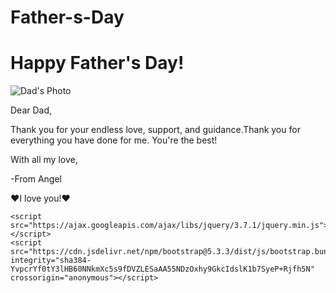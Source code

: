 # Father-s-Day
<!DOCTYPE html>
<html lang="en">
<head>
    <meta charset="UTF-8">
    <meta name="viewport" content="width=device-width, initial-scale=1.0">
    <title>Happy Father's Day!</title>
    <link rel="stylesheet" href="style.css">
    <link href="https://fonts.googleapis.com/css2?family=Pacifico&family=Roboto:wght@400;700&display=swap" rel="stylesheet">
    <link href="https://cdn.jsdelivr.net/npm/bootstrap@5.3.3/dist/css/bootstrap.min.css" rel="stylesheet" integrity="sha384-QWTKZyjpPEjISv5WaRU9OFeRpok6YctnYmDr5pNlyT2bRjXh0JMhjY6hW+ALEwIH" crossorigin="anonymous">
</head>
<body>
    <div class="card">
        <div class="header">
            <h1>Happy Father's Day!</h1>
        </div>
        <div class="image-container mb-4">
            <img id="C:\Users\HP\Desktop\FD\IMG_3050.JPG" src="C:\Users\HP\Desktop\FD\IMG_3050.JPG" class="img-fluid rounded-circle shadow-sm" alt="Dad's Photo">
            </div>
        <div class="message">
            <p>Dear Dad,</p>
            <p>Thank you for your endless love, support, and guidance.Thank you for everything you have done for me. You're the best!</p>
            <p>With all my love,</p>
            <p class="signature">-From Angel</p>
        </div>
        <div class="footer">
            <p>&hearts;I love you!&hearts;</p>
        </div>
    </div>

    <script src="https://ajax.googleapis.com/ajax/libs/jquery/3.7.1/jquery.min.js"></script>
    <script src="https://cdn.jsdelivr.net/npm/bootstrap@5.3.3/dist/js/bootstrap.bundle.min.js" integrity="sha384-YvpcrYf0tY3lHB60NNkmXc5s9fDVZLESaAA55NDzOxhy9GkcIdslK1b7SyeP+Rjfh5N" crossorigin="anonymous"></script>

</body>
</html>
